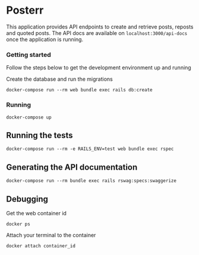 # Posterr

This application provides API endpoints to create and retrieve posts, reposts and quoted posts. 
The API docs are available on `localhost:3000/api-docs` once the application is running.

### Getting started

Follow the steps below to get the development environment up and running

Create the database and run the migrations

```
docker-compose run --rm web bundle exec rails db:create
```

### Running
```
docker-compose up
```

## Running the tests
```
docker-compose run --rm -e RAILS_ENV=test web bundle exec rspec
```

## Generating the API documentation
```
docker-compose run --rm bundle exec rails rswag:specs:swaggerize
```

## Debugging

Get the web container id

```
docker ps
```

Attach your terminal to the container

```
docker attach container_id
```
